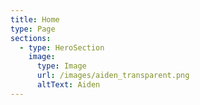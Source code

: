 ```yaml
---
title: Home
type: Page
sections:
  - type: HeroSection
    image:
      type: Image
      url: /images/aiden_transparent.png
      altText: Aiden
---
```

